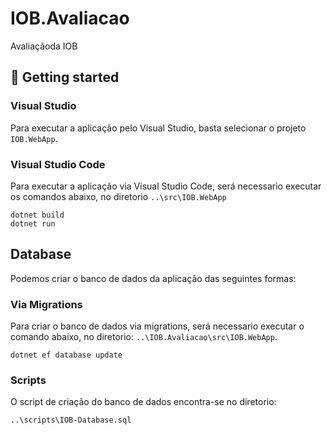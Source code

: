 # IOB.Avaliacao
Avaliaçãoda IOB

## 🚀 Getting started

### Visual Studio
Para executar a aplicação pelo Visual Studio, basta selecionar o projeto `IOB.WebApp`.

### Visual Studio Code
Para executar a aplicação via Visual Studio Code, será necessario executar os comandos abaixo, no diretorio `..\src\IOB.WebApp` 

```
dotnet build
dotnet run
```

## Database

Podemos criar o banco de dados da aplicação das seguintes formas:

### Via Migrations

Para criar o banco de dados via migrations, será necessario executar o comando abaixo, no diretorio: `..\IOB.Avaliacao\src\IOB.WebApp`.

```
dotnet ef database update
```

### Scripts

O script de criação do banco de dados encontra-se no diretorio: 

```
..\scripts\IOB-Database.sql
```
